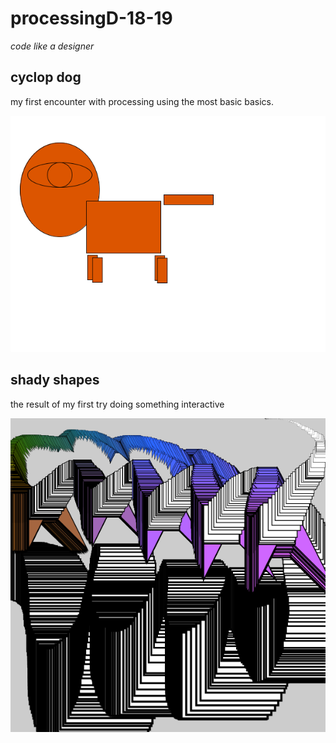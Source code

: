 # processingD-18-19
_code like a designer_

## cyclop dog

my first encounter with processing using the most basic basics.

![screen](cyclop_dog.png)
      
## shady shapes

the result of my first try doing something interactive

![screen](shady_shapes.png)

